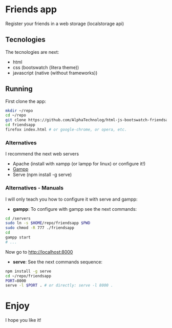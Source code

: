 # Friends app

Register your friends in a web storage (localstorage api)

## Tecnologies

The tecnologies are next:

- html
- css (bootswatch (litera theme))
- javascript (native (without frameworks))

## Running

First clone the app:

```sh
mkdir ~/repo
cd ~/repo
git clone https://github.com/AlphaTechnolog/html-js-bootswatch-friendsapp friendsapp
cd friendsapp
firefox index.html # or google-chrome, or opera, etc.
```

### Alternatives

I recommend the next web servers

- Apache (install with xampp (or lampp for linux) or configure it!)
- [Gampp](https://github.com/AlphaTechnolog/Gampp)
- Serve (npm install -g serve)

### Alternatives - Manuals

I will only teach you how to configure it with serve and gampp:

- **gampp**: To configure with gampp see the next commands:

```sh
cd /servers
sudo ln -s $HOME/repo/friendsapp $PWD
sudo chmod -R 777 ./friendsapp
cd
gampp start
# ...
```

Now go to [http://localhost:8000](http://localhost:8000)

- **serve**: See the next commands sequence:

```sh
npm install -g serve
cd ~/repo/friendsapp
PORT=8000
serve -l $PORT . # or directly: serve -l 8000 .
```

# Enjoy

I hope you like it!
